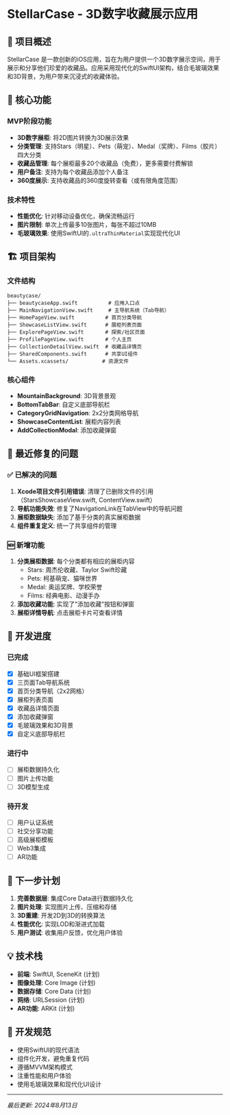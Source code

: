 # StellarCase - 3D数字收藏展示应用

## 🚀 项目概述

StellarCase 是一款创新的iOS应用，旨在为用户提供一个3D数字展示空间，用于展示和分享他们珍爱的收藏品。应用采用现代化的SwiftUI架构，结合毛玻璃效果和3D背景，为用户带来沉浸式的收藏体验。

## 📱 核心功能

### MVP阶段功能
- **3D数字展柜**: 将2D图片转换为3D展示效果
- **分类管理**: 支持Stars（明星）、Pets（萌宠）、Medal（奖牌）、Films（胶片）四大分类
- **收藏品管理**: 每个展柜最多20个收藏品（免费），更多需要付费解锁
- **用户备注**: 支持为每个收藏品添加个人备注
- **360度展示**: 支持收藏品的360度旋转查看（或有限角度范围）

### 技术特性
- **性能优化**: 针对移动设备优化，确保流畅运行
- **图片限制**: 单次上传最多10张图片，每张不超过10MB
- **毛玻璃效果**: 使用SwiftUI的`.ultraThinMaterial`实现现代化UI

## 🏗️ 项目架构

### 文件结构
```
beautycase/
├── beautycaseApp.swift          # 应用入口点
├── MainNavigationView.swift     # 主导航系统（Tab导航）
├── HomePageView.swift          # 首页分类导航
├── ShowcaseListView.swift      # 展柜列表页面
├── ExplorePageView.swift       # 探索/社区页面
├── ProfilePageView.swift       # 个人主页
├── CollectionDetailView.swift  # 收藏品详情页
├── SharedComponents.swift      # 共享UI组件
└── Assets.xcassets/           # 资源文件
```

### 核心组件
- **MountainBackground**: 3D背景景观
- **BottomTabBar**: 自定义底部导航栏
- **CategoryGridNavigation**: 2x2分类网格导航
- **ShowcaseContentList**: 展柜内容列表
- **AddCollectionModal**: 添加收藏弹窗

## 🔧 最近修复的问题

### ✅ 已解决的问题
1. **Xcode项目文件引用错误**: 清理了已删除文件的引用（StarsShowcaseView.swift, ContentView.swift）
2. **导航功能失效**: 修复了NavigationLink在TabView中的导航问题
3. **展柜数据缺失**: 添加了基于分类的真实展柜数据
4. **组件重复定义**: 统一了共享组件的管理

### 🆕 新增功能
1. **分类展柜数据**: 每个分类都有相应的展柜内容
   - Stars: 周杰伦收藏、Taylor Swift珍藏
   - Pets: 柯基萌宠、猫咪世界
   - Medal: 奥运奖牌、学校荣誉
   - Films: 经典电影、动漫手办
2. **添加收藏功能**: 实现了"添加收藏"按钮和弹窗
3. **展柜详情导航**: 点击展柜卡片可查看详情

## 🎯 开发进度

### 已完成
- [x] 基础UI框架搭建
- [x] 三页面Tab导航系统
- [x] 首页分类导航（2x2网格）
- [x] 展柜列表页面
- [x] 收藏品详情页面
- [x] 添加收藏弹窗
- [x] 毛玻璃效果和3D背景
- [x] 自定义底部导航栏

### 进行中
- [ ] 展柜数据持久化
- [ ] 图片上传功能
- [ ] 3D模型生成

### 待开发
- [ ] 用户认证系统
- [ ] 社交分享功能
- [ ] 高级展柜模板
- [ ] Web3集成
- [ ] AR功能

## 🚀 下一步计划

1. **完善数据层**: 集成Core Data进行数据持久化
2. **图片处理**: 实现图片上传、压缩和存储
3. **3D重建**: 开发2D到3D的转换算法
4. **性能优化**: 实现LOD和渐进式加载
5. **用户测试**: 收集用户反馈，优化用户体验

## 💡 技术栈

- **前端**: SwiftUI, SceneKit (计划)
- **图像处理**: Core Image (计划)
- **数据存储**: Core Data (计划)
- **网络**: URLSession (计划)
- **AR功能**: ARKit (计划)

## 📝 开发规范

- 使用SwiftUI的现代语法
- 组件化开发，避免重复代码
- 遵循MVVM架构模式
- 注重性能和用户体验
- 使用毛玻璃效果和现代化UI设计

---

*最后更新: 2024年8月13日*
